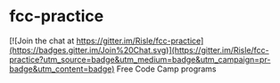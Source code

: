 # fcc-practice

[![Join the chat at https://gitter.im/Risle/fcc-practice](https://badges.gitter.im/Join%20Chat.svg)](https://gitter.im/Risle/fcc-practice?utm_source=badge&utm_medium=badge&utm_campaign=pr-badge&utm_content=badge)
Free Code Camp programs
